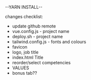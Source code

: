 --YARN INSTALL--

changes checklist:
- update github remote
- vue.config.js       - project name
- deploy.sh           - project name
- tailwind.config.js  - fonts and colours
- favicon
- logo, job title
- index.html Title
- reorder/select competencies
- VALUES
- bonus tab??
